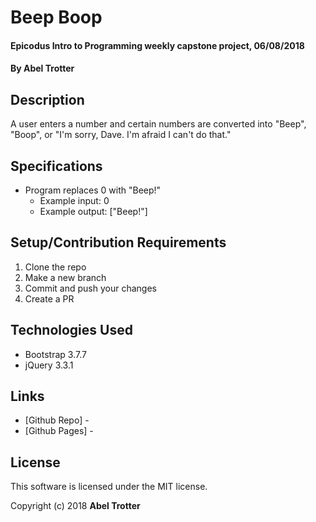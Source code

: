 # Beep Boop

#### Epicodus Intro to Programming weekly capstone project, 06/08/2018

#### By Abel Trotter

## Description

A user enters a number and certain numbers are converted into "Beep", "Boop", or "I'm sorry, Dave. I'm afraid I can't do that."

## Specifications

* Program replaces 0 with "Beep!"
  * Example input: 0
  * Example output: ["Beep!"]

## Setup/Contribution Requirements

1. Clone the repo
1. Make a new branch
1. Commit and push your changes
1. Create a PR

## Technologies Used

* Bootstrap 3.7.7
* jQuery 3.3.1

## Links

* [Github Repo] - 
* [Github Pages] - 

## License

This software is licensed under the MIT license.

Copyright (c) 2018 **Abel Trotter**